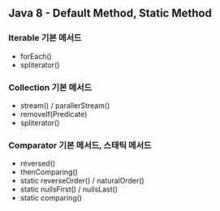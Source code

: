 ## Java 8 - Default Method, Static Method

### Iterable 기본 메서드
- forEach()
- spliterator()

### Collection 기본 메서드
- stream() / parallerStream()
- removeIf(Predicate)
- spliterator()

### Comparator 기본 메서드, 스태틱 메서드
- reversed()
- thenComparing()
- static reverseOrder() / naturalOrder()
- static nullsFirst() / nullsLast()
- static comparing()
